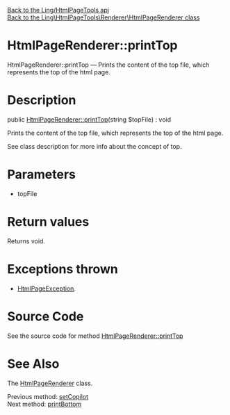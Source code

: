 [Back to the Ling/HtmlPageTools api](https://github.com/lingtalfi/HtmlPageTools/blob/master/doc/api/Ling/HtmlPageTools.md)<br>
[Back to the Ling\HtmlPageTools\Renderer\HtmlPageRenderer class](https://github.com/lingtalfi/HtmlPageTools/blob/master/doc/api/Ling/HtmlPageTools/Renderer/HtmlPageRenderer.md)


HtmlPageRenderer::printTop
================



HtmlPageRenderer::printTop — Prints the content of the top file, which represents the top of the html page.




Description
================


public [HtmlPageRenderer::printTop](https://github.com/lingtalfi/HtmlPageTools/blob/master/doc/api/Ling/HtmlPageTools/Renderer/HtmlPageRenderer/printTop.md)(string $topFile) : void




Prints the content of the top file, which represents the top of the html page.

See class description for more info about the concept of top.




Parameters
================


- topFile

    


Return values
================

Returns void.


Exceptions thrown
================

- [HtmlPageException](https://github.com/lingtalfi/HtmlPageTools/blob/master/doc/api/Ling/HtmlPageTools/Exception/HtmlPageException.md).&nbsp;







Source Code
===========
See the source code for method [HtmlPageRenderer::printTop](https://github.com/lingtalfi/HtmlPageTools/blob/master/Renderer/HtmlPageRenderer.php#L97-L112)


See Also
================

The [HtmlPageRenderer](https://github.com/lingtalfi/HtmlPageTools/blob/master/doc/api/Ling/HtmlPageTools/Renderer/HtmlPageRenderer.md) class.

Previous method: [setCopilot](https://github.com/lingtalfi/HtmlPageTools/blob/master/doc/api/Ling/HtmlPageTools/Renderer/HtmlPageRenderer/setCopilot.md)<br>Next method: [printBottom](https://github.com/lingtalfi/HtmlPageTools/blob/master/doc/api/Ling/HtmlPageTools/Renderer/HtmlPageRenderer/printBottom.md)<br>

